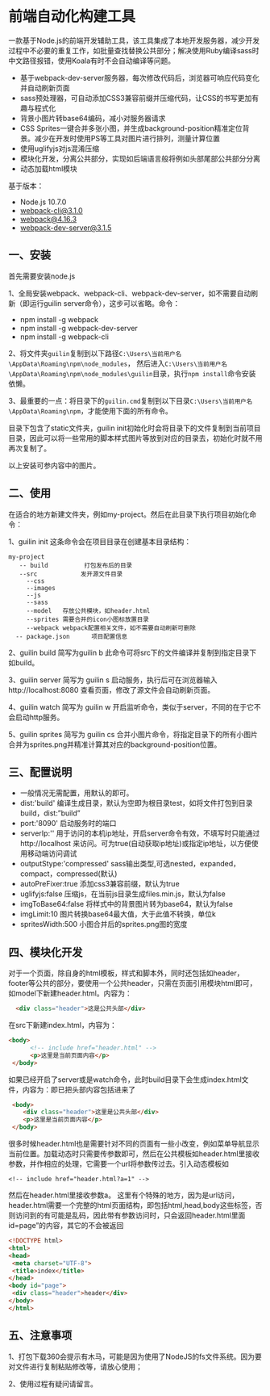 ﻿# 前端自动化构建工具

一款基于Node.js的前端开发辅助工具，该工具集成了本地开发服务器，减少开发过程中不必要的重复工作，如批量查找替换公共部分；解决使用Ruby编译sass时中文路径报错，使用Koala有时不会自动编译等问题。

 - 基于webpack-dev-server服务器，每次修改代码后，浏览器可响应代码变化并自动刷新页面
 - sass预处理器，可自动添加CSS3兼容前缀并压缩代码，让CSS的书写更加有趣与程式化
 - 背景小图片转base64编码，减小对服务器请求
 - CSS Sprites一键合并多张小图，并生成background-position精准定位背景。减少在开发时使用PS等工具对图片进行排列，测量计算位置 
 - 使用uglifyjs对js混淆压缩 
 - 模块化开发，分离公共部分，实现如后端语言般将例如头部尾部公共部分分离
 - 动态加载html模块
 
基于版本：
 - Node.js 10.7.0  
 - webpack-cli@3.1.0
 - webpack@4.16.3
 - webpack-dev-server@3.1.5
 

## 一、安装

首先需要安装node.js

1、全局安装webpack、webpack-cli、webpack-dev-server，如不需要自动刷新（即运行guilin server命令），这步可以省略。命令：
   - npm install -g webpack
   - npm install -g webpack-dev-server
   - npm install -g webpack-cli

2、将文件夹`guilin`复制到以下路径`C:\Users\当前用户名\AppData\Roaming\npm\node_modules`，
   然后进入`C:\Users\当前用户名\AppData\Roaming\npm\node_modules\guilin`目录，执行`npm install`命令安装依懒。

3、最重要的一点：将目录下的`guilin.cmd`复制到以下目录`C:\Users\当前用户名\AppData\Roaming\npm`，才能使用下面的所有命令。

   目录下包含了static文件夹，guilin init初始化时会将目录下的文件复制到当前项目目录，因此可以将一些常用的脚本样式图片等放到对应的目录去，初始化时就不用再次复制了。

   以上安装可参内容中的图片。

## 二、使用

   在适合的地方新建文件夹，例如my-project。然后在此目录下执行项目初始化命令：

   1、guilin init
   这条命令会在项目目录在创建基本目录结构：

    my-project
       -- build          打包发布后的目录
       --src            发开源文件目录
         --css
         --images
         --js
         --sass
         --model   存放公共模块，如header.html
         --sprites 需要合并的icon小图标放置目录
         --webpack webpack配置相关文件，如不需要自动刷新可删除
      -- package.json      项目配置信息

  2、guilin build
   简写为guilin b
   此命令可将src下的文件编译并复制到指定目录下如build。

   3、guilin server
   简写为 guilin s
   启动服务，执行后可在浏览器输入 http://localhost:8080 查看页面，修改了源文件会自动刷新页面。

   4、guilin watch
   简写为 guilin w
   开启监听命令，类似于server，不同的在于它不会启动http服务。
   
   5、guilin sprites
   简写为 guilin cs
   合并小图片命令，将指定目录下的所有小图片合并为sprites.png并精准计算其对应的background-position位置。


## 三、配置说明

- 一般情况无需配置，用默认的即可。
- dist:'build' 编译生成目录，默认为空即为根目录test，如将文件打包到目录build，dist:”build”
- port:'8090' 启动服务时的端口
- serverIp:'' 用于访问的本机ip地址，开启server命令有效，不填写时只能通过 http://localhost 来访问。可为true(自动获取ip地址)或指定ip地址，以方便使用移动端访问调试
- outputStype:'compressed' sass输出类型,可选nested，expanded，compact，compressed(默认)
- autoPreFixer:true 添加css3兼容前缀，默认为true
- uglifyjs:false 压缩js，在当前js目录生成files.min.js，默认为false
- imgToBase64:false 将样式中的背景图片转为base64，默认为false
- imgLimit:10 图片转换base64最大值，大于此值不转换，单位k
- spritesWidth:500 小图合并后的sprites.png图的宽度

## 四、模块化开发

   对于一个页面，除自身的html模板，样式和脚本外，同时还包括如header，footer等公共的部分，要使用一个公共header，只需在页面引用模块html即可，
  如model下新建header.html。内容为：
```html
  <div class="header">这是公共头部</div>
```
在src下新建index.html，内容为：
```html
<body>
      <!-- include href="header.html" -->
      <p>这里是当前页面内容</p>
 </body>
```

   如果已经开启了server或是watch命令，此时build目录下会生成index.html文件，内容为：即已把头部内容包括进来了
   ```html
    <body>
       <div class="header">这里是公共头部</div>
       <p>这里是当前页面内容</p>
    </body>
```
   很多时候header.html也是需要针对不同的页面有一些小改变，例如菜单导航显示当前位置。加载动态时只需要传参数即可，然后在公共模板如header.html里接收参数，并作相应的处理，它需要一个url将参数传过去。引入动态模板如

    <!-- include href="header.html?a=1" -->

   然后在header.html里接收参数a。
   这里有个特殊的地方，因为是url访问，header.html需要一个完整的html页面结构，即包括html,head,body这些标签，否则访问到的有可能是乱码，因此带有参数访问时，只会返回header.html里面id=page”的内容，其它的不会被返回
   ```html
<!DOCTYPE html>
<html>
<head>
    <meta charset="UTF-8">
    <title>index</title>
</head>
<body id="page">
    <div class="header">header</div>
</body>
</html>
```

## 五、注意事项

   1、打包下载360会提示有木马，可能是因为使用了NodeJS的fs文件系统。因为要对文件进行复制粘贴修改等，请放心使用；

   2、使用过程有疑问请留言。

